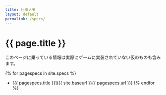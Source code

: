 ```yaml
---
title: 仕様メモ
layout: default
permalink: /specs/
---
```


# {{ page.title }}

このページに乗っている情報は実際にゲームに実装されていない仮のものも含みます。

{% for pagespecs in site.specs %}
* [{{ pagespecs.title }}]({{ site.baseurl }}{{ pagespecs.url }})
{% endfor %}